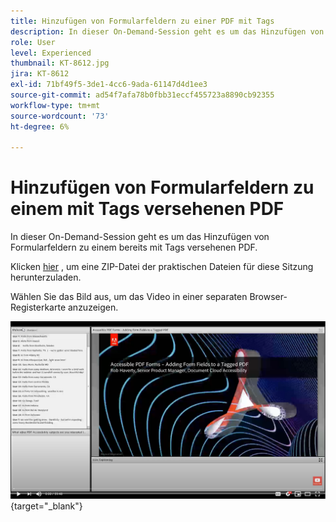 ```yaml
---
title: Hinzufügen von Formularfeldern zu einer PDF mit Tags
description: In dieser On-Demand-Session geht es um das Hinzufügen von Formularfeldern zu einem bereits mit Tags versehenen PDF
role: User
level: Experienced
thumbnail: KT-8612.jpg
jira: KT-8612
exl-id: 71bf49f5-3de1-4cc6-9ada-61147d4d1ee3
source-git-commit: ad54f7afa78b0fbb31eccf455723a8890cb92355
workflow-type: tm+mt
source-wordcount: '73'
ht-degree: 6%

---
```


# Hinzufügen von Formularfeldern zu einem mit Tags versehenen PDF

In dieser On-Demand-Session geht es um das Hinzufügen von Formularfeldern zu einem bereits mit Tags versehenen PDF.

Klicken [hier](../assets/accessibilitysession5.zip) , um eine ZIP-Datei der praktischen Dateien für diese Sitzung herunterzuladen.

Wählen Sie das Bild aus, um das Video in einer separaten Browser-Registerkarte anzuzeigen.

[![Video zu Session 5](../assets/Accessibilitysession5_YT.png)](https://youtu.be/vaM9R-mt5Jo){target="_blank"}
